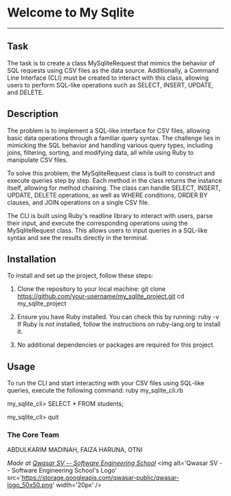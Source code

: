 # Welcome to My Sqlite
***

## Task
The task is to create a class MySqliteRequest that mimics the behavior of SQL requests using CSV files as the data source. Additionally, a Command Line Interface (CLI) must be created to interact with this class, allowing users to perform SQL-like operations such as SELECT, INSERT, UPDATE, and DELETE.

## Description
The problem is to implement a SQL-like interface for CSV files, allowing basic data operations through a familiar query syntax. The challenge lies in mimicking the SQL behavior and handling various query types, including joins, filtering, sorting, and modifying data, all while using Ruby to manipulate CSV files.

To solve this problem, the MySqliteRequest class is built to construct and execute queries step by step. Each method in the class returns the instance itself, allowing for method chaining. The class can handle SELECT, INSERT, UPDATE, DELETE operations, as well as WHERE conditions, ORDER BY clauses, and JOIN operations on a single CSV file.

The CLI is built using Ruby's readline library to interact with users, parse their input, and execute the corresponding operations using the MySqliteRequest class. This allows users to input queries in a SQL-like syntax and see the results directly in the terminal.

## Installation
To install and set up the project, follow these steps:
1. Clone the repository to your local machine: git clone https://github.com/your-username/my_sqlite_project.git
cd my_sqlite_project

2. Ensure you have Ruby installed. You can check this by running: ruby -v
If Ruby is not installed, follow the instructions on ruby-lang.org to install it.

3. No additional dependencies or packages are required for this project.


## Usage
To run the CLI and start interacting with your CSV files using SQL-like queries, execute the following command:
ruby my_sqlite_cli.rb

my_sqlite_cli> SELECT * FROM students;

my_sqlite_cli> quit


### The Core Team
ABDULKARIM MADINAH,  FAIZA HARUNA,  OTNI

<span><i>Made at <a href='https://qwasar.io'>Qwasar SV -- Software Engineering School</a></i></span>
<span><img alt='Qwasar SV -- Software Engineering School's Logo' src='https://storage.googleapis.com/qwasar-public/qwasar-logo_50x50.png' width='20px' /></span>
